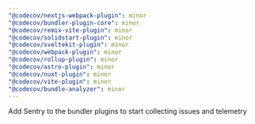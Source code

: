```yaml
---
"@codecov/nextjs-webpack-plugin": minor
"@codecov/bundler-plugin-core": minor
"@codecov/remix-vite-plugin": minor
"@codecov/solidstart-plugin": minor
"@codecov/sveltekit-plugin": minor
"@codecov/webpack-plugin": minor
"@codecov/rollup-plugin": minor
"@codecov/astro-plugin": minor
"@codecov/nuxt-plugin": minor
"@codecov/vite-plugin": minor
"@codecov/bundle-analyzer": minor
---
```


Add Sentry to the bundler plugins to start collecting issues and telemetry
